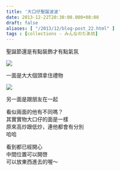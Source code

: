 ```yaml
---
title: '大口仔聖誕波波'
date: 2013-12-22T20:30:00.000+08:00
draft: false
aliases: [ "/2013/12/blog-post_22.html" ]
tags : [collections - みんなのたあ坊]
---
```


聖誕節還是有點裝飾才有點氣氛  

![](/images/minnanotabo131222.jpg)

一面是大大個頭拿住禮物  

![](/images/minnanotabo131222a.jpg)

另一面是跟朋友在一起  
  
看似兩面的他有不同嗎？  
其實實物大口仔的面是一樣  
原來高炒跟低炒，連他都會有分別  
哈哈  
  
看到都已經開心  
中間位置可以開啓  
可以放東西進去的喔～
